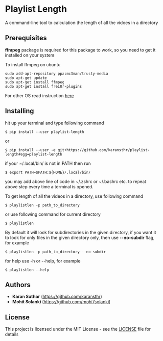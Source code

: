# Playlist Length

A command-line tool to calculation the length of all the vidoes in a directory

## Prerequisites

**ffmpeg** package is required for this package to work, so you need to get it installed on your system

To install ffmpeg on ubuntu

```
sudo add-apt-repository ppa:mc3man/trusty-media
sudo apt-get update
sudo apt-get install ffmpeg
sudo apt-get install frei0r-plugins
```

For other OS read instruction [here](https://github.com/adaptlearning/adapt_authoring/wiki/Installing-FFmpeg)


## Installing
hit up your terminal and type following command

```
$ pip install --user playlist-length
```

or
```
$ pip install --user -e git+https://github.com/karansthr/playlist-length#egg=playlist-length
```


if your ~/.local/bin/ is not in PATH then run
```
$ export PATH=$PATH:${HOME}/.local/bin/
```

you may add above line of code in ~/.zshrc or ~/.bashrc etc. to repeat above step every time a terminal is opened.

To get length of all the videos in a directory, use following command
```
$ playlistlen -p path_to_directory
```

or use following command for current directory
```
$ playlistlen
```

By default it will look for subdirectories in the given directory, if you want it to look for only files in the given directory only, then use **--no-subdir** flag, for example
```
$ playlistlen -p path_to_directory --no-subdir
```

for help use -h or --help, for example
```
$ playlistlen --help
```

## Authors

* **Karan Suthar** (https://github.com/karansthr)
* **Mohit Solanki** (https://github.com/mohi7solanki)

## License

This project is licensed under the MIT License - see the [LICENSE](LICENSE) file for details
